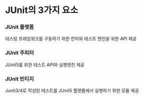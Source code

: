 # JUnit의 3가지 요소
### JUnit 플랫폼
테스팅 프레임워크를 구동하기 위한 런처와 테스트 엔진을 위한 API 제공
### JUnit 주피터
JUnit5를 위한 테스트 API와 실행엔진 제공
### JUnit 빈티지
Junit3/4로 작성된 테스트를 JUnit5 플랫폼에서 실행하기 위한 모듈 제공

